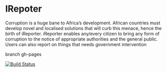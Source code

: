 # IRepoter
Corruption is a huge bane to Africa’s development. African countries must develop novel and localised solutions that will curb this menace, hence the birth of iReporter. iReporter enables any/every citizen to bring any form of corruption to the notice of appropriate authorities and the general public. Users can also report on things that needs government intervention


branch gh-pages

[![Build Status](https://travis-ci.org/jacinta-riko/IRepoter.svg?branch=master)](https://travis-ci.org/jacinta-riko/IRepoter)
